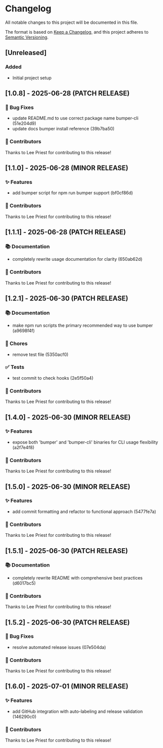 # Changelog

All notable changes to this project will be documented in this file.

The format is based on [Keep a Changelog](https://keepachangelog.com/en/1.0.0/),
and this project adheres to [Semantic Versioning](https://semver.org/spec/v2.0.0.html).

## [Unreleased]

### Added
- Initial project setup

## [1.0.8] - 2025-06-28 (PATCH RELEASE)

### 🐛 Bug Fixes

- update README.md to use correct package name bumper-cli (51e204d9)
- update docs bumper install reference (39b7ba50)

### 👥 Contributors

Thanks to Lee Priest for contributing to this release!

## [1.1.0] - 2025-06-28 (MINOR RELEASE)

### ✨ Features

- add bumper script for npm run bumper <subcommand> support (bf0cf86d)

### 👥 Contributors

Thanks to Lee Priest for contributing to this release!

## [1.1.1] - 2025-06-28 (PATCH RELEASE)

### 📚 Documentation

- completely rewrite usage documentation for clarity (650ab62d)

### 👥 Contributors

Thanks to Lee Priest for contributing to this release!

## [1.2.1] - 2025-06-30 (PATCH RELEASE)

### 📚 Documentation

- make npm run scripts the primary recommended way to use bumper (a9698f4f)

### 🔨 Chores

- remove test file (5350acf0)

### ✅ Tests

- test commit to check hooks (2e5f50a4)

### 👥 Contributors

Thanks to Lee Priest for contributing to this release!

## [1.4.0] - 2025-06-30 (MINOR RELEASE)

### ✨ Features

- expose both 'bumper' and 'bumper-cli' binaries for CLI usage flexibility (a2f7e4f8)

### 👥 Contributors

Thanks to Lee Priest for contributing to this release!

## [1.5.0] - 2025-06-30 (MINOR RELEASE)

### ✨ Features

- add commit formatting and refactor to functional approach (5477fe7a)

### 👥 Contributors

Thanks to Lee Priest for contributing to this release!

## [1.5.1] - 2025-06-30 (PATCH RELEASE)

### 📚 Documentation

- completely rewrite README with comprehensive best practices (d6017bc5)

### 👥 Contributors

Thanks to Lee Priest for contributing to this release!

## [1.5.2] - 2025-06-30 (PATCH RELEASE)

### 🐛 Bug Fixes

- resolve automated release issues (07e504da)

### 👥 Contributors

Thanks to Lee Priest for contributing to this release!

## [1.6.0] - 2025-07-01 (MINOR RELEASE)

### ✨ Features

- add GitHub integration with auto-labeling and release validation (146290c0)

### 👥 Contributors

Thanks to Lee Priest for contributing to this release!


